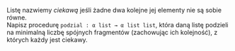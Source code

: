 Listę nazwiemy *ciekawą* jeśli żadne dwa kolejne jej elementy nie są sobie równe.  
Napisz procedurę `podzial : α list → α list list`, która daną listę podzieli na minimalną liczbę spójnych fragmentów (zachowując ich kolejność), z których każdy jest ciekawy.
